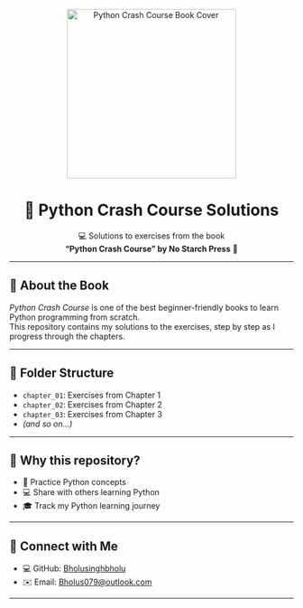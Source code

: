 <p align="center">
  <img src="[https://nostarch.com/sites/default/files/styles/uc_product/public/PythonCrashCourse2e_cover_front.png](https://m.media-amazon.com/images/I/71pys4B4OVL._UF894,1000_QL80_FMwebp_.jpg)" alt="Python Crash Course Book Cover" width="300"/>
</p>

<h1 align="center">🐍 Python Crash Course Solutions</h1>

<p align="center">
  💻 Solutions to exercises from the book <br>
  <b>“Python Crash Course” by No Starch Press</b> 📖
</p>

---

## 📖 About the Book
*Python Crash Course* is one of the best beginner-friendly books to learn Python programming from scratch.  
This repository contains my solutions to the exercises, step by step as I progress through the chapters.

---

## 📂 Folder Structure
- `chapter_01`: Exercises from Chapter 1
- `chapter_02`: Exercises from Chapter 2
- `chapter_03`: Exercises from Chapter 3
- *(and so on...)*

---

## 🚀 Why this repository?
- 📝 Practice Python concepts  
- 💻 Share with others learning Python  
- 🎓 Track my Python learning journey  

---

## 🌟 Connect with Me
- 💻 GitHub: [Bholusinghbholu](https://github.com/Bholusinghbholu)  
- ✉️ Email: [Bholus079@outlook.com](mailto:Bholus079@outlook.com)

---
